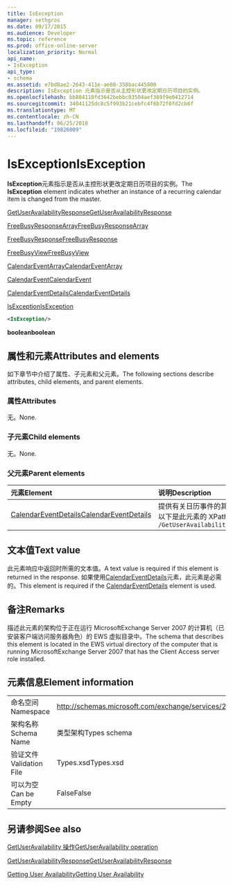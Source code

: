 ```yaml
---
title: IsException
manager: sethgros
ms.date: 09/17/2015
ms.audience: Developer
ms.topic: reference
ms.prod: office-online-server
localization_priority: Normal
api_name:
- IsException
api_type:
- schema
ms.assetid: e7bd8ae2-2643-411e-ae08-358bac445800
description: IsException 元素指示是否从主控形状更改定期日历项目的实例。
ms.openlocfilehash: bb884110fd3642bebbc03504aef369f9e0412714
ms.sourcegitcommit: 34041125dc8c5f993b21cebfc4f8b72f0fd2cb6f
ms.translationtype: MT
ms.contentlocale: zh-CN
ms.lasthandoff: 06/25/2018
ms.locfileid: "19826009"
---
```

# <a name="isexception"></a><span data-ttu-id="10d30-103">IsException</span><span class="sxs-lookup"><span data-stu-id="10d30-103">IsException</span></span>

<span data-ttu-id="10d30-104">**IsException**元素指示是否从主控形状更改定期日历项目的实例。</span><span class="sxs-lookup"><span data-stu-id="10d30-104">The **IsException** element indicates whether an instance of a recurring calendar item is changed from the master.</span></span> 
  
[<span data-ttu-id="10d30-105">GetUserAvailabilityResponse</span><span class="sxs-lookup"><span data-stu-id="10d30-105">GetUserAvailabilityResponse</span></span>](getuseravailabilityresponse.md)
  
[<span data-ttu-id="10d30-106">FreeBusyResponseArray</span><span class="sxs-lookup"><span data-stu-id="10d30-106">FreeBusyResponseArray</span></span>](freebusyresponsearray.md)
  
[<span data-ttu-id="10d30-107">FreeBusyResponse</span><span class="sxs-lookup"><span data-stu-id="10d30-107">FreeBusyResponse</span></span>](freebusyresponse.md)
  
[<span data-ttu-id="10d30-108">FreeBusyView</span><span class="sxs-lookup"><span data-stu-id="10d30-108">FreeBusyView</span></span>](freebusyview.md)
  
[<span data-ttu-id="10d30-109">CalendarEventArray</span><span class="sxs-lookup"><span data-stu-id="10d30-109">CalendarEventArray</span></span>](calendareventarray.md)
  
[<span data-ttu-id="10d30-110">CalendarEvent</span><span class="sxs-lookup"><span data-stu-id="10d30-110">CalendarEvent</span></span>](calendarevent.md)
  
[<span data-ttu-id="10d30-111">CalendarEventDetails</span><span class="sxs-lookup"><span data-stu-id="10d30-111">CalendarEventDetails</span></span>](calendareventdetails.md)
  
[<span data-ttu-id="10d30-112">IsException</span><span class="sxs-lookup"><span data-stu-id="10d30-112">IsException</span></span>](isexception.md)
  
```xml
<IsException/>
```

 <span data-ttu-id="10d30-113">**boolean**</span><span class="sxs-lookup"><span data-stu-id="10d30-113">**boolean**</span></span>
## <a name="attributes-and-elements"></a><span data-ttu-id="10d30-114">属性和元素</span><span class="sxs-lookup"><span data-stu-id="10d30-114">Attributes and elements</span></span>

<span data-ttu-id="10d30-115">如下章节中介绍了属性、子元素和父元素。</span><span class="sxs-lookup"><span data-stu-id="10d30-115">The following sections describe attributes, child elements, and parent elements.</span></span>
  
### <a name="attributes"></a><span data-ttu-id="10d30-116">属性</span><span class="sxs-lookup"><span data-stu-id="10d30-116">Attributes</span></span>

<span data-ttu-id="10d30-117">无。</span><span class="sxs-lookup"><span data-stu-id="10d30-117">None.</span></span>
  
### <a name="child-elements"></a><span data-ttu-id="10d30-118">子元素</span><span class="sxs-lookup"><span data-stu-id="10d30-118">Child elements</span></span>

<span data-ttu-id="10d30-119">无。</span><span class="sxs-lookup"><span data-stu-id="10d30-119">None.</span></span>
  
### <a name="parent-elements"></a><span data-ttu-id="10d30-120">父元素</span><span class="sxs-lookup"><span data-stu-id="10d30-120">Parent elements</span></span>

|<span data-ttu-id="10d30-121">**元素**</span><span class="sxs-lookup"><span data-stu-id="10d30-121">**Element**</span></span>|<span data-ttu-id="10d30-122">**说明**</span><span class="sxs-lookup"><span data-stu-id="10d30-122">**Description**</span></span>|
|:-----|:-----|
|[<span data-ttu-id="10d30-123">CalendarEventDetails</span><span class="sxs-lookup"><span data-stu-id="10d30-123">CalendarEventDetails</span></span>](calendareventdetails.md) <br/> |<span data-ttu-id="10d30-124">提供有关日历事件的其他信息。</span><span class="sxs-lookup"><span data-stu-id="10d30-124">Provides additional information about a calendar event.</span></span>  <br/> <span data-ttu-id="10d30-125">以下是此元素的 XPath 2.0 表达式：</span><span class="sxs-lookup"><span data-stu-id="10d30-125">The following is the XPath 2.0 expression to this element:</span></span>  <br/>  `/GetUserAvailabilityResponse/FreeBusyResponseArray/FreeBusyResponse/FreeBusyView/CalendarEventArray/CalendarEvent[i]/CalendarEventDetails` <br/> |
   
## <a name="text-value"></a><span data-ttu-id="10d30-126">文本值</span><span class="sxs-lookup"><span data-stu-id="10d30-126">Text value</span></span>

<span data-ttu-id="10d30-127">此元素响应中返回时所需的文本值。</span><span class="sxs-lookup"><span data-stu-id="10d30-127">A text value is required if this element is returned in the response.</span></span> <span data-ttu-id="10d30-128">如果使用[CalendarEventDetails](calendareventdetails.md)元素，此元素是必需的。</span><span class="sxs-lookup"><span data-stu-id="10d30-128">This element is required if the [CalendarEventDetails](calendareventdetails.md) element is used.</span></span> 
  
## <a name="remarks"></a><span data-ttu-id="10d30-129">备注</span><span class="sxs-lookup"><span data-stu-id="10d30-129">Remarks</span></span>

<span data-ttu-id="10d30-130">描述此元素的架构位于正在运行 MicrosoftExchange Server 2007 的计算机（已安装客户端访问服务器角色）的 EWS 虚拟目录中。</span><span class="sxs-lookup"><span data-stu-id="10d30-130">The schema that describes this element is located in the EWS virtual directory of the computer that is running MicrosoftExchange Server 2007 that has the Client Access server role installed.</span></span>
  
## <a name="element-information"></a><span data-ttu-id="10d30-131">元素信息</span><span class="sxs-lookup"><span data-stu-id="10d30-131">Element information</span></span>

|||
|:-----|:-----|
|<span data-ttu-id="10d30-132">命名空间</span><span class="sxs-lookup"><span data-stu-id="10d30-132">Namespace</span></span>  <br/> |http://schemas.microsoft.com/exchange/services/2006/types  <br/> |
|<span data-ttu-id="10d30-133">架构名称</span><span class="sxs-lookup"><span data-stu-id="10d30-133">Schema Name</span></span>  <br/> |<span data-ttu-id="10d30-134">类型架构</span><span class="sxs-lookup"><span data-stu-id="10d30-134">Types schema</span></span>  <br/> |
|<span data-ttu-id="10d30-135">验证文件</span><span class="sxs-lookup"><span data-stu-id="10d30-135">Validation File</span></span>  <br/> |<span data-ttu-id="10d30-136">Types.xsd</span><span class="sxs-lookup"><span data-stu-id="10d30-136">Types.xsd</span></span>  <br/> |
|<span data-ttu-id="10d30-137">可以为空</span><span class="sxs-lookup"><span data-stu-id="10d30-137">Can be Empty</span></span>  <br/> |<span data-ttu-id="10d30-138">False</span><span class="sxs-lookup"><span data-stu-id="10d30-138">False</span></span>  <br/> |
   
## <a name="see-also"></a><span data-ttu-id="10d30-139">另请参阅</span><span class="sxs-lookup"><span data-stu-id="10d30-139">See also</span></span>



[<span data-ttu-id="10d30-140">GetUserAvailability 操作</span><span class="sxs-lookup"><span data-stu-id="10d30-140">GetUserAvailability operation</span></span>](getuseravailability-operation.md)
  
[<span data-ttu-id="10d30-141">GetUserAvailabilityResponse</span><span class="sxs-lookup"><span data-stu-id="10d30-141">GetUserAvailabilityResponse</span></span>](getuseravailabilityresponse.md)


[<span data-ttu-id="10d30-142">Getting User Availability</span><span class="sxs-lookup"><span data-stu-id="10d30-142">Getting User Availability</span></span>](http://msdn.microsoft.com/library/d4133fcb-9b0f-4e6b-aadf-a389da83516a%28Office.15%29.aspx)

